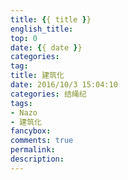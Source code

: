 ```yaml
---
title: {{ title }}
english_title:
top: 0
date: {{ date }}
categories:
tag: 
title: 建筑化
date: 2016/10/3 15:04:10
categories: 结绳纪
tags:
- Nazo
- 建筑化
fancybox:
comments: true
permalink:
description:
---
```

<!--more-->
